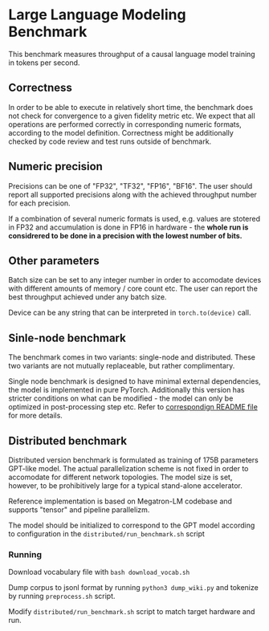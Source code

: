 # Large Language Modeling Benchmark

This benchmark measures throughput of a causal language model training in tokens per second.

## Correctness

In order to be able to execute in relatively short time, the benchmark does not check for convergence to a given fidelity metric etc.
We expect that all operations are performed correctly in corresponding numeric formats, according to the model definition.
Correctness might be additionally checked by code review and test runs outside of benchmark.

## Numeric precision

Precisions can be one of "FP32", "TF32", "FP16", "BF16".
The user should report all supported precisions along with the achieved throughput number for each precision.

If a combination of several numeric formats is used, e.g. values are stotered in FP32 and accumulation is done in FP16 in hardware - the **whole run is considrered to be done in a precision with the lowest number of bits.**

## Other parameters

Batch size can be set to any integer number in order to accomodate devices with different amounts of memory / core count etc. The user can report the best throughput achieved under any batch size.

Device can be any string that can be interpreted in `torch.to(device)` call.

## Sinle-node benchmark

The benchmark comes in two variants: single-node and distributed.
These two variants are not mutually replaceable, but rather complimentary.

Single node benchmark is designed to have minimal external dependencies, the model is implemented in pure PyTorch. Additionally this version has stricter conditions on what can be modified - the model can only be optimized in post-processing step etc. Refer to [correspondign README file](/single/README.md) for more details.

## Distributed benchmark

Distributed version benchmark is formulated as training of 175B parameters GPT-like model. The actual parallelization scheme is not fixed in order to accomodate for different network topologies. The model size is set, however, to be prohibitively large for a typical stand-alone accelerator.

Reference implementation is based on Megatron-LM codebase and supports "tensor" and pipeline parallelizm.

The model should be initialized to correspond to the GPT model according to configuration in the `distributed/run_benchmark.sh` script

### Running

Download vocabulary file with `bash download_vocab.sh`

Dump corpus to jsonl format by running `python3 dump_wiki.py` and tokenize by running `preprocess.sh` script.

Modify `distributed/run_benchmark.sh` script to match target hardware and run.